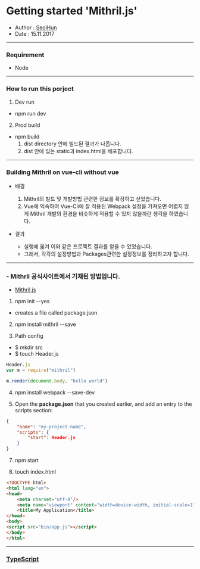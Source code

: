 # Getting started 'Mithril.js'
- Author : [SeolHun](https://github.com/SeolHun)
- Date : 15.11.2017
---
### Requirement
- Node

---
### How to run this porject
1. Dev run
- npm run dev

2. Prod build
- npm build
	1. dist directory 안에 빌드된 결과가 나옵니다.
	2. dist 안에 있는 static과 index.html을 배포합니다.

---
### Building Mithril on vue-cli without vue
- 배경
  1. Mithril의 빌드 및 개발방법 관련한 정보를 확장하고 싶었습니다.
  2. Vue에 익숙하여 Vue-Cli에 잘 적용된 Webpack 설정을 가져오면 어렵지 않게 Mithril 개발의 환경을 비슷하게 적용할 수 있지 않을까란 생각을 하였습니다.
  
- 결과
	- 실행에 옮겨 이와 같은 프로젝트 결과를 얻을 수 있었습니다.
	- 그래서, 각각의 설정방법과 Packages관련한 설정정보를 정리하고자 합니다.

---
### - Mithril 공식사이트에서 기재된 방법입니다.
- [Mithril.js](https://mithril.js.org/installation.html)
1. npm init --yes
- creates a file called package.json

2. npm install mithril --save

3. Path config
- $ mkdir src
- $ touch Header.js
```javascript
Header.js
var m = require("mithril")

m.render(document.body, "hello world")
```
4. npm install webpack --save-dev

5. Open the **package.json** that you created earlier, and add an entry to the scripts section:
```json
{
    "name": "my-project-name",
    "scripts": {
        "start": Header.js
    }
}
```

7. npm start

8. touch index.html
```html
<!DOCTYPE html>
<html lang="en">
<head>
    <meta charset="utf-8"/>
    <meta name="viewport" content="width=device-width, initial-scale=1"/>
    <title>My Application</title>
</head>
<body>
<script src="bin/app.js"></script>
</body>
</html>
```

---
### [TypeScript](https://github.com/MithrilJS/mithril.d.ts)
